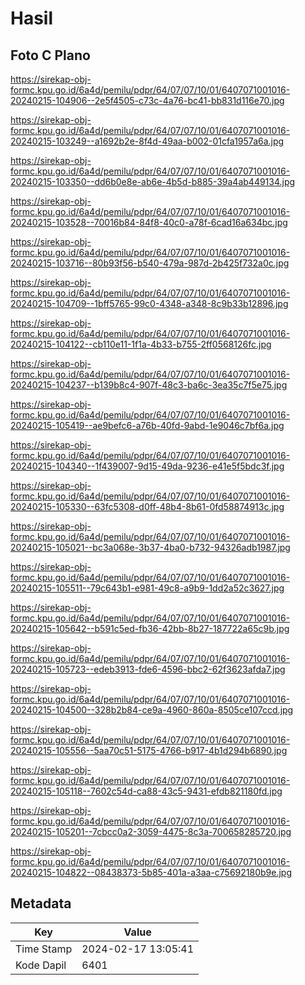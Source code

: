 # Hasil

## Foto C Plano

https://sirekap-obj-formc.kpu.go.id/6a4d/pemilu/pdpr/64/07/07/10/01/6407071001016-20240215-104906--2e5f4505-c73c-4a76-bc41-bb831d116e70.jpg

https://sirekap-obj-formc.kpu.go.id/6a4d/pemilu/pdpr/64/07/07/10/01/6407071001016-20240215-103249--a1692b2e-8f4d-49aa-b002-01cfa1957a6a.jpg

https://sirekap-obj-formc.kpu.go.id/6a4d/pemilu/pdpr/64/07/07/10/01/6407071001016-20240215-103350--dd6b0e8e-ab6e-4b5d-b885-39a4ab449134.jpg

https://sirekap-obj-formc.kpu.go.id/6a4d/pemilu/pdpr/64/07/07/10/01/6407071001016-20240215-103528--70016b84-84f8-40c0-a78f-6cad16a634bc.jpg

https://sirekap-obj-formc.kpu.go.id/6a4d/pemilu/pdpr/64/07/07/10/01/6407071001016-20240215-103716--80b93f56-b540-479a-987d-2b425f732a0c.jpg

https://sirekap-obj-formc.kpu.go.id/6a4d/pemilu/pdpr/64/07/07/10/01/6407071001016-20240215-104709--1bff5765-99c0-4348-a348-8c9b33b12896.jpg

https://sirekap-obj-formc.kpu.go.id/6a4d/pemilu/pdpr/64/07/07/10/01/6407071001016-20240215-104122--cb110e11-1f1a-4b33-b755-2ff0568126fc.jpg

https://sirekap-obj-formc.kpu.go.id/6a4d/pemilu/pdpr/64/07/07/10/01/6407071001016-20240215-104237--b139b8c4-907f-48c3-ba6c-3ea35c7f5e75.jpg

https://sirekap-obj-formc.kpu.go.id/6a4d/pemilu/pdpr/64/07/07/10/01/6407071001016-20240215-105419--ae9befc6-a76b-40fd-9abd-1e9046c7bf6a.jpg

https://sirekap-obj-formc.kpu.go.id/6a4d/pemilu/pdpr/64/07/07/10/01/6407071001016-20240215-104340--1f439007-9d15-49da-9236-e41e5f5bdc3f.jpg

https://sirekap-obj-formc.kpu.go.id/6a4d/pemilu/pdpr/64/07/07/10/01/6407071001016-20240215-105330--63fc5308-d0ff-48b4-8b61-0fd58874913c.jpg

https://sirekap-obj-formc.kpu.go.id/6a4d/pemilu/pdpr/64/07/07/10/01/6407071001016-20240215-105021--bc3a068e-3b37-4ba0-b732-94326adb1987.jpg

https://sirekap-obj-formc.kpu.go.id/6a4d/pemilu/pdpr/64/07/07/10/01/6407071001016-20240215-105511--79c643b1-e981-49c8-a9b9-1dd2a52c3627.jpg

https://sirekap-obj-formc.kpu.go.id/6a4d/pemilu/pdpr/64/07/07/10/01/6407071001016-20240215-105642--b591c5ed-fb36-42bb-8b27-187722a65c9b.jpg

https://sirekap-obj-formc.kpu.go.id/6a4d/pemilu/pdpr/64/07/07/10/01/6407071001016-20240215-105723--edeb3913-fde6-4596-bbc2-62f3623afda7.jpg

https://sirekap-obj-formc.kpu.go.id/6a4d/pemilu/pdpr/64/07/07/10/01/6407071001016-20240215-104500--328b2b84-ce9a-4960-860a-8505ce107ccd.jpg

https://sirekap-obj-formc.kpu.go.id/6a4d/pemilu/pdpr/64/07/07/10/01/6407071001016-20240215-105556--5aa70c51-5175-4766-b917-4b1d294b6890.jpg

https://sirekap-obj-formc.kpu.go.id/6a4d/pemilu/pdpr/64/07/07/10/01/6407071001016-20240215-105118--7602c54d-ca88-43c5-9431-efdb821180fd.jpg

https://sirekap-obj-formc.kpu.go.id/6a4d/pemilu/pdpr/64/07/07/10/01/6407071001016-20240215-105201--7cbcc0a2-3059-4475-8c3a-700658285720.jpg

https://sirekap-obj-formc.kpu.go.id/6a4d/pemilu/pdpr/64/07/07/10/01/6407071001016-20240215-104822--08438373-5b85-401a-a3aa-c75692180b9e.jpg


## Metadata

| Key        | Value               |
| ---------- | ------------------- |
| Time Stamp | 2024-02-17 13:05:41 |
| Kode Dapil | 6401                |



